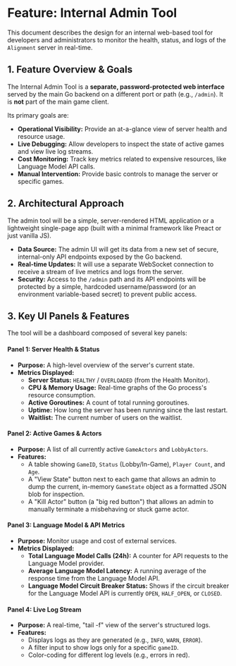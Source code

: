 # Feature: Internal Admin Tool

This document describes the design for an internal web-based tool for developers and administrators to monitor the health, status, and logs of the `Alignment` server in real-time.

## 1. Feature Overview & Goals

The Internal Admin Tool is a **separate, password-protected web interface** served by the main Go backend on a different port or path (e.g., `/admin`). It is **not** part of the main game client.

Its primary goals are:
*   **Operational Visibility:** Provide an at-a-glance view of server health and resource usage.
*   **Live Debugging:** Allow developers to inspect the state of active games and view live log streams.
*   **Cost Monitoring:** Track key metrics related to expensive resources, like Language Model API calls.
*   **Manual Intervention:** Provide basic controls to manage the server or specific games.

## 2. Architectural Approach

The admin tool will be a simple, server-rendered HTML application or a lightweight single-page app (built with a minimal framework like Preact or just vanilla JS).

*   **Data Source:** The admin UI will get its data from a new set of secure, internal-only API endpoints exposed by the Go backend.
*   **Real-time Updates:** It will use a separate WebSocket connection to receive a stream of live metrics and logs from the server.
*   **Security:** Access to the `/admin` path and its API endpoints will be protected by a simple, hardcoded username/password (or an environment variable-based secret) to prevent public access.

## 3. Key UI Panels & Features

The tool will be a dashboard composed of several key panels:

#### **Panel 1: Server Health & Status**

*   **Purpose:** A high-level overview of the server's current state.
*   **Metrics Displayed:**
    *   **Server Status:** `HEALTHY` / `OVERLOADED` (from the Health Monitor).
    *   **CPU & Memory Usage:** Real-time graphs of the Go process's resource consumption.
    *   **Active Goroutines:** A count of total running goroutines.
    *   **Uptime:** How long the server has been running since the last restart.
    *   **Waitlist:** The current number of users on the waitlist.

#### **Panel 2: Active Games & Actors**

*   **Purpose:** A list of all currently active `GameActors` and `LobbyActors`.
*   **Features:**
    *   A table showing `GameID`, `Status` (Lobby/In-Game), `Player Count`, and `Age`.
    *   A "View State" button next to each game that allows an admin to dump the current, in-memory `GameState` object as a formatted JSON blob for inspection.
    *   A "Kill Actor" button (a "big red button") that allows an admin to manually terminate a misbehaving or stuck game actor.

#### **Panel 3: Language Model & API Metrics**

*   **Purpose:** Monitor usage and cost of external services.
*   **Metrics Displayed:**
    *   **Total Language Model Calls (24h):** A counter for API requests to the Language Model provider.
    *   **Average Language Model Latency:** A running average of the response time from the Language Model API.
    *   **Language Model Circuit Breaker Status:** Shows if the circuit breaker for the Language Model API is currently `OPEN`, `HALF_OPEN`, or `CLOSED`.

#### **Panel 4: Live Log Stream**

*   **Purpose:** A real-time, "tail -f" view of the server's structured logs.
*   **Features:**
    *   Displays logs as they are generated (e.g., `INFO`, `WARN`, `ERROR`).
    *   A filter input to show logs only for a specific `gameID`.
    *   Color-coding for different log levels (e.g., errors in red).
